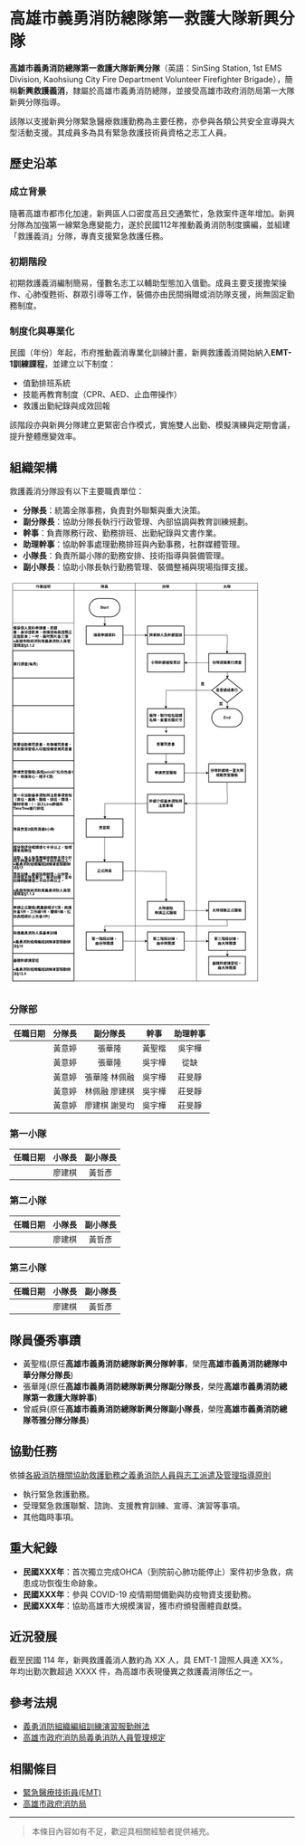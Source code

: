 # 高雄市義勇消防總隊第一救護大隊新興分隊

**高雄市義勇消防總隊第一救護大隊新興分隊**（英語：SinSing Station, 1st EMS Division, Kaohsiung City Fire Department Volunteer Firefighter Brigade），簡稱**新興救護義消**，隸屬於高雄市義勇消防總隊，並接受高雄市政府消防局第一大隊新興分隊指導。

該隊以支援新興分隊緊急醫療救護勤務為主要任務，亦參與各類公共安全宣導與大型活動支援。其成員多為具有緊急救護技術員資格之志工人員。

## 歷史沿革

### 成立背景

隨著高雄市都市化加速，新興區人口密度高且交通繁忙，急救案件逐年增加。新興分隊為加強第一線緊急應變能力，遂於民國112年推動義勇消防制度擴編，並組建「救護義消」分隊，專責支援緊急救護任務。

### 初期階段

初期救護義消編制簡易，僅數名志工以輔助型態加入值勤。成員主要支援擔架操作、心肺復甦術、群眾引導等工作，裝備亦由民間捐贈或消防隊支援，尚無固定勤務制度。

### 制度化與專業化

民國（年份）年起，市府推動義消專業化訓練計畫，新興救護義消開始納入**EMT-1訓練課程**，並建立以下制度：

- 值勤排班系統
- 技能再教育制度（CPR、AED、止血帶操作）
- 救護出勤紀錄與成效回報

該階段亦與新興分隊建立更緊密合作模式，實施雙人出勤、模擬演練與定期會議，提升整體應變效率。

## 組織架構

救護義消分隊設有以下主要職責單位：

- **分隊長**：統籌全隊事務，負責對外聯繫與重大決策。
- **副分隊長**：協助分隊長執行行政管理、內部協調與教育訓練規劃。
- **幹事**：負責隊務行政、勤務排班、出勤紀錄與文書作業。
- **助理幹事**：協助幹事處理勤務排班與內勤事務，社群媒體管理。
- **小隊長**：負責所屬小隊的勤務安排、技術指導與裝備管理。
- **副小隊長**：協助小隊長執行勤務管理、裝備整補與現場指揮支援。

![隊員流程圖](圖片1.png)

### 分隊部

| 任職日期 | 分隊長 | 副分隊長 |  幹事  | 助理幹事 |
|:----:|:-----:|:-------:|:------:|:-------:|
|      | 黃意婷 | 張華隆 | 黃聖楷 | 吳宇樺 |
|      | 黃意婷 | 張華隆 | 吳宇樺 | 從缺 |
|      | 黃意婷 | 張華隆 林佩融 | 吳宇樺 | 莊旻靜 |
|      | 黃意婷 | 林佩融 廖建棋 | 吳宇樺 | 莊旻靜 |
|      | 黃意婷 | 廖建棋 謝旻均 | 吳宇樺 | 莊旻靜 |

### 第一小隊

| 任職日期 | 小隊長 | 副小隊長 |
|:----:|:------:|:--------:|
|      | 廖建棋 | 黃哲彥   |

### 第二小隊

| 任職日期 | 小隊長 | 副小隊長 |
|:----:|:------:|:--------:|
|      | 廖建棋 | 黃哲彥   |

### 第三小隊

| 任職日期 | 小隊長 | 副小隊長 |
|:----:|:------:|:--------:|
|      | 廖建棋 | 黃哲彥   |

## 隊員優秀事蹟

- 黃聖楷(原任**高雄市義勇消防總隊新興分隊幹事**，榮陞**高雄市義勇消防總隊中華分隊分隊長**)
- 張華隆(原任**高雄市義勇消防總隊新興分隊副分隊長**，榮陞**高雄市義勇消防總隊第一救護大隊幹事**)
- 曾威舜(原任**高雄市義勇消防總隊新興分隊副小隊長**，榮陞**高雄市義勇消防總隊苓雅分隊分隊長**)

## 協勤任務

依據[各級消防機關協助救護勤務之義勇消防人員與志工派遣及管理指導原則](https://law.nfa.gov.tw/gnfa/flaw/FLAWDAT01.aspx?lsid=fl099842)

- 執行緊急救護勤務。
- 受理緊急救護聯繫、諮詢、支援教育訓練、宣導、演習等事項。
- 其他臨時事項。

## 重大紀錄

- **民國XXX年**：首次獨立完成OHCA（到院前心肺功能停止）案件初步急救，病患成功恢復生命跡象。
- **民國XXX年**：參與 COVID-19 疫情期間備勤與防疫物資支援勤務。
- **民國XXX年**：協助高雄市大規模演習，獲市府頒發團體貢獻獎。

## 近況發展

截至民國 114 年，新興救護義消人數約為 XX 人，具 EMT-1 證照人員達 XX%，年均出勤次數超過 XXXX 件，為高雄市表現優異之救護義消隊伍之一。

## 參考法規
- [義勇消防組織編組訓練演習服勤辦法](https://law.nfa.gov.tw/mobile/law.aspx?lsid=FL005073)
- [高雄市政府消防局義勇消防人員管理規定](https://orgws.kcg.gov.tw/001/KcgOrgUploadFiles/310/relfile/68107/59116/629656a5-37ce-4f48-8a32-72450eaf27b1.pdf)

## 相關條目

- [緊急醫療技術員(EMT)](https://zh.wikipedia.org/wiki/%E7%B7%8A%E6%80%A5%E9%86%AB%E7%99%82%E6%8A%80%E8%A1%93%E5%93%A1)
- [高雄市政府消防局](https://zh.wikipedia.org/wiki/%E9%AB%98%E9%9B%84%E5%B8%82%E6%94%BF%E5%BA%9C%E6%B6%88%E9%98%B2%E5%B1%80)

---

> 本條目內容如有不足，歡迎具相關經驗者提供補充。
